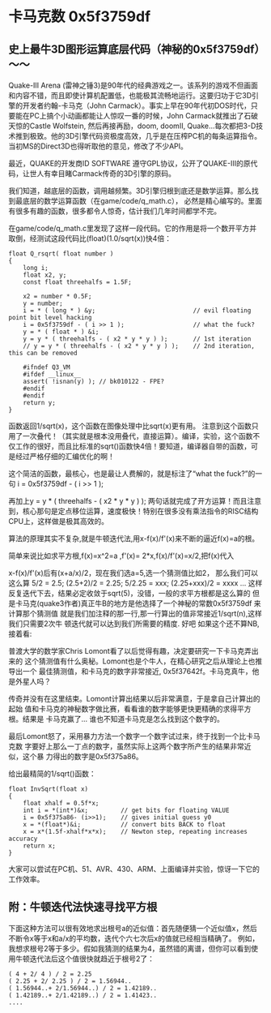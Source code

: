 # 卡马克数 0x5f3759df

## 史上最牛3D图形运算底层代码（神秘的0x5f3759df）～～

Quake-III Arena (雷神之锤3)是90年代的经典游戏之一。该系列的游戏不但画面和内容不错，而且即使计算机配置低，也能极其流畅地运行。这要归功于它3D引擎的开发者约翰-卡马克（John Carmack）。事实上早在90年代初DOS时代，只要能在PC上搞个小动画都能让人惊叹一番的时候，John Carmack就推出了石破天惊的Castle Wolfstein, 然后再接再励，doom, doomII, Quake...每次都把3-D技术推到极致。他的3D引擎代码资极度高效，几乎是在压榨PC机的每条运算指令。当初MS的Direct3D也得听取他的意见，修改了不少API。

最近，QUAKE的开发商ID SOFTWARE 遵守GPL协议，公开了QUAKE-III的原代码，让世人有幸目睹Carmack传奇的3D引擎的原码。

我们知道，越底层的函数，调用越频繁。3D引擎归根到底还是数学运算。那么找到最底层的数学运算函数（在game/code/q_math.c）， 必然是精心编写的。里面有很多有趣的函数，很多都令人惊奇，估计我们几年时间都学不完。

在game/code/q_math.c里发现了这样一段代码。它的作用是将一个数开平方并取倒，经测试这段代码比(float)(1.0/sqrt(x))快4倍：

```
float Q_rsqrt( float number )
{
    long i;
    float x2, y;
    const float threehalfs = 1.5F;

    x2 = number * 0.5F;
    y = number;
    i = * ( long * ) &y;                           // evil floating point bit level hacking
    i = 0x5f3759df - ( i >> 1 );                   // what the fuck?
    y = * ( float * ) &i;
    y = y * ( threehalfs - ( x2 * y * y ) );       // 1st iteration
    // y = y * ( threehalfs - ( x2 * y * y ) );    // 2nd iteration, this can be removed

    #ifndef Q3_VM
    #ifdef __linux__
    assert( !isnan(y) ); // bk010122 - FPE?
    #endif
    #endif
    return y;
}
```

函数返回1/sqrt(x)，这个函数在图像处理中比sqrt(x)更有用。
注意到这个函数只用了一次叠代！（其实就是根本没用叠代，直接运算）。编译，实验，这个函数不仅工作的很好，而且比标准的sqrt()函数快4倍！要知道，编译器自带的函数，可是经过严格仔细的汇编优化的啊！

这个简洁的函数，最核心，也是最让人费解的，就是标注了“what the fuck?”的一句
i = 0x5f3759df - ( i >> 1 );

再加上y = y * ( threehalfs - ( x2 * y * y ) );
两句话就完成了开方运算！而且注意到，核心那句是定点移位运算，速度极快！特别在很多没有乘法指令的RISC结构CPU上，这样做是极其高效的。

算法的原理其实不复杂,就是牛顿迭代法,用x-f(x)/f'(x)来不断的逼近f(x)=a的根。

简单来说比如求平方根,f(x)=x^2=a ,f'(x)= 2*x,f(x)/f'(x)=x/2,把f(x)代入

x-f(x)/f'(x)后有(x+a/x)/2，现在我们选a=5,选一个猜测值比如2，
那么我们可以这么算
5/2 = 2.5; (2.5+2)/2 = 2.25; 5/2.25 = xxx; (2.25+xxx)/2 = xxxx ...
这样反复迭代下去，结果必定收敛于sqrt(5)，没错，一般的求平方根都是这么算的
但是卡马克(quake3作者)真正牛B的地方是他选择了一个神秘的常数0x5f3759df 来计算那个猜测值
就是我们加注释的那一行,那一行算出的值非常接近1/sqrt(n),这样我们只需要2次牛 顿迭代就可以达到我们所需要的精度.
好吧 如果这个还不算NB,接着看:


普渡大学的数学家Chris Lomont看了以后觉得有趣，决定要研究一下卡马克弄出来的
这个猜测值有什么奥秘。Lomont也是个牛人，在精心研究之后从理论上也推导出一个
最佳猜测值，和卡马克的数字非常接近, 0x5f37642f。卡马克真牛，他是外星人吗？

传奇并没有在这里结束。Lomont计算出结果以后非常满意，于是拿自己计算出的起始
值和卡马克的神秘数字做比赛，看看谁的数字能够更快更精确的求得平方根。结果是
卡马克赢了... 谁也不知道卡马克是怎么找到这个数字的。

最后Lomont怒了，采用暴力方法一个数字一个数字试过来，终于找到一个比卡马克数
字要好上那么一丁点的数字，虽然实际上这两个数字所产生的结果非常近似，这个暴
力得出的数字是0x5f375a86。

给出最精简的1/sqrt()函数：

```
float InvSqrt(float x)
{
    float xhalf = 0.5f*x;
    int i = *(int*)&x;         // get bits for floating VALUE
    i = 0x5f375a86- (i>>1);    // gives initial guess y0
    x = *(float*)&i;           // convert bits BACK to float
    x = x*(1.5f-xhalf*x*x);    // Newton step, repeating increases accuracy
    return x;
}
```

大家可以尝试在PC机、51、AVR、430、ARM、上面编译并实验，惊讶一下它的工作效率。


## 附：牛顿迭代法快速寻找平方根

下面这种方法可以很有效地求出根号a的近似值：首先随便猜一个近似值x，然后不断令x等于x和a/x的平均数，迭代个六七次后x的值就已经相当精确了。
例如，我想求根号2等于多少。假如我猜测的结果为4，虽然错的离谱，但你可以看到使用牛顿迭代法后这个值很快就趋近于根号2了：

```
( 4 + 2/ 4 ) / 2 = 2.25
( 2.25 + 2/ 2.25 ) / 2 = 1.56944..
( 1.56944..+ 2/1.56944..) / 2 = 1.42189..
( 1.42189..+ 2/1.42189..) / 2 = 1.41423.. 
....
```
